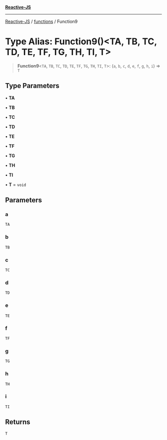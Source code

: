 [**Reactive-JS**](../../README.md)

***

[Reactive-JS](../../README.md) / [functions](../README.md) / Function9

# Type Alias: Function9()\<TA, TB, TC, TD, TE, TF, TG, TH, TI, T\>

> **Function9**\<`TA`, `TB`, `TC`, `TD`, `TE`, `TF`, `TG`, `TH`, `TI`, `T`\>: (`a`, `b`, `c`, `d`, `e`, `f`, `g`, `h`, `i`) => `T`

## Type Parameters

• **TA**

• **TB**

• **TC**

• **TD**

• **TE**

• **TF**

• **TG**

• **TH**

• **TI**

• **T** = `void`

## Parameters

### a

`TA`

### b

`TB`

### c

`TC`

### d

`TD`

### e

`TE`

### f

`TF`

### g

`TG`

### h

`TH`

### i

`TI`

## Returns

`T`
